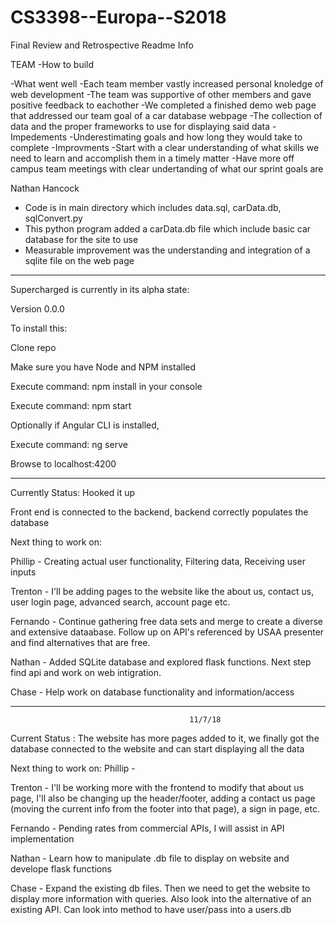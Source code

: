 # CS3398--Europa--S2018

Final Review and Retrospective Readme Info

TEAM
-How to build
	
-What went well
	-Each team member vastly increased personal knoledge of web development 
	-The team was supportive of other members and gave positive feedback to eachother
	-We completed a finished demo web page that addressed our team goal of a car database webpage
	-The collection of data and the proper frameworks to use for displaying said data
-Impedements
	-Underestimating goals and how long they would take to complete
-Improvments
	-Start with a clear understanding of what skills we need to learn and accomplish them in a timely matter
	-Have more off campus team meetings with clear undertanding of what our sprint goals are



Nathan Hancock
- Code is in main directory which includes data.sql, carData.db, sqlConvert.py
- This python program added a carData.db file which include basic car database for the site to use
- Measurable improvement was the understanding and integration of a sqlite file on the web page








___________________________________________________________________________________________________
Supercharged is currently in its alpha state:

Version 0.0.0

To install this:

Clone repo

Make sure you have Node and NPM installed

Execute command: npm install in your console

Execute command: npm start

Optionally if Angular CLI is installed,

Execute command: ng serve

Browse to localhost:4200


--------------------------------------------------------------------------------------------------
Currently Status: Hooked it up

Front end is connected to the backend, backend correctly populates the database

Next thing to work on:

Phillip - Creating actual user functionality, Filtering data, Receiving user inputs

Trenton - I'll be adding pages to the website like the about us, contact us, user login page, advanced search, account page etc.

Fernando - Continue gathering free data sets and merge to create a diverse and extensive dataabase.
		   Follow up on API's referenced by USAA presenter and find alternatives that are free.

Nathan - Added SQLite database and explored flask functions. Next step find api and work on web intigration.

Chase - Help work on database functionality and information/access

--------------------------------------------------------------------------------------------------
											11/7/18
Current Status : The website has more pages added to it, we finally got the database connected to the 
		 website and can start displaying all the data
		 
Next thing to work on:
Phillip - 

Trenton - I'll be working more with the frontend to modify that about us page, I'll also be changing up the header/footer,
	  adding a contact us page (moving the current info from the footer into that page), a sign in page, etc.

Fernando - Pending rates from commercial APIs, I will assist in API implementation

Nathan - Learn how to manipulate .db file to display on website and develope flask functions 

Chase - Expand the existing db files. Then we need to get the website to display more information with queries. Also look into the alternative of an existing API. Can look into method to have user/pass into a users.db
